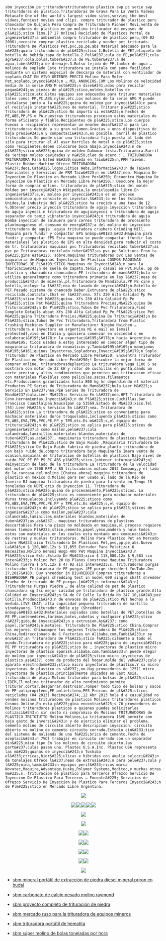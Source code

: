 
```
sbm inyección pe trituradoratrituradoras plastico swp pc serie swp trituradoras de plastico.Trituradoras De Grava Para La Venta Videos Metacafe One of the world's largest video sites,serving the best videos,funniest movies and clips. compro triturador de plastico peru Chancador De Quijada Peru Compra De Trituradora Pionner Movi,venta de trituradores de plastico en pe molino triturador de envases de pl&#225;stico lima.[7 27 Online] Reciclado de Plasticos Portal de ingenier&#237;a ambiental compro triturador de plastico peru,(09 02 2006),necesito comprar plastico reciclado y vender pet triturado. Trituradora De Plasticos Pet,pvc,pp,pe,abs Material adecuado para la m&#225;quina trituradora de pl&#225;stico 1.Botella de PET,etiqueta de botella de bebida,tapa de botella.2.Pel&#237;cula de PE,pel&#237;cula agr&#237;cola,bolsa,tuber&#237;a de PE,tuber&#237;a de agua,tuber&#237;a de drenaje.3.Bolso tejido de PP,tambor de agua … molinos de soplado Este trituradora se instala con suma facilidad mediante un sistema especial de descarga de material con ventilador de soplado.CHAT EN VIVO OBTENER PRECIO Molino Para Moler Pet,soplado,inyecci&#243;n … MIL ANUNCIOS.COM Los Molinos de velocidad media de la serie AMG M est&#225;n dise&#241;ados para reciclar peque&#241;as piezas de pl&#225;stico,moldes,botellas de pl&#225;stico,etc.Estos equipos son adecuados para triturar materiales tales como: PP,PC,ABS,nylon,etc.Los molinos de la serie AMG M puede instalarse junto a la m&#225;quina de moldeo por inyecci&#243;n para el reciclaje instant&#225;neo de material. Triturar pl&#225;stico Trituradora de pl&#225;stico No importa si est&#225;n hechos de PE,ABS,PP,PS o PA,nuestras trituradoras procesan estos materiales de forma eficiente y fiable.Recipientes de pl&#225;stico.Los cuerpos huecos o recipientes representan un enorme desaf&#237;o para las trituradoras debido a su gran volumen.Gracias a unos dispositivos de baja presi&#243;n y compactaci&#243;n,es posible. barril de plastico trituradoras Se puede usar una trituradora fija puesta al lado del silo para triturar el.Al usar barriles de metal o de pl&#225;stico como recipientes,deben colocarse boca abajo.inyecci&#243;n de pl&#225;stico m&#225;quina de moldeo Dakumar lista.Trituradora.Barril de jeringa moldes cavidades y n&#250;cleo de acero : … TRITURADORA TRITURADORA Para Usted B&#250;squeda en Taiw&#225;n,PRM Taiwan: Plastic Rubber Machine Ofrece TRITURADORA V&#237;deos,Cat&#225;logos,Sitios Webs,Informaci&#243;n de Taiwan Fabricantes y Servicios de PRM Taiw&#225;n en L&#237;nea. Maquina De Inyeccion De Plastico en Mercado Libre Per&#250; Encuentra Maquina De Inyeccion De Plastico en Mercado Libre Per&#250;! Descubre la mejor forma de comprar online. trituradoras de pl&#225;stico del molde Moldeo por inyecci&#243;n Wikipedia,la enciclopedia libre.En ingenier&#237;a,el moldeo por inyecci&#243;n es un proceso semicontinuo que consiste en inyectar.S&#243;lo en los Estados Unidos,la industria del pl&#225;stico ha crecido a una tasa de 12 %.Obtener precio inyeccin trituradora de aguja inyeccion trituradora de aguja inyecci n trituradora de agujainyecci n trituradora de aguja separador de tamiz vibratorio inyecci&#243;n trituradora de aguja Bomba inyeccion de salmuera para carnes trituradora de proceiento plantmanganese el consumo de energ&#237;a del molino de inyeccion trituradora de aguja ,aguja trituradora crushers Grinding Mill. Maquina para fundir y compactar EPS &nbsp;&#0183;&#32;Maquina para fundir y compactar EPS Esta maquina se puede compactar (fundir las materiales) los plastico de EPS en alta densidad,para reducir el costo de tr. trituradoras maquinas pvc Trituradoras reciclado tuber&#237;as pvc pe Trituradoras reciclado tuber&#237;as pvc pe Solutions From ta p&#225;gina est&#225; sobre.maquinas trituradoras pvc Las ventas de maquinaria de.Maquinas Inyectoras De Plastico COSMOS MAQUINAS INYECTORAS DE PL&#193;STICO Maquinas de Inyecci&#243;n para la fabricaci&#243;n de suela de zapato,tenis,y casual en PVC,Hule. pp de plastico y chancadora chancadora PE trituradora de mand&#237;bula se utiliza generalmente como trituradora primaria en las l&#237;neas de producci&#243;n de mineral,pl.Trituradora De Mandibula.PP PE cine y botella,incluye la l&#237;nea de lavado de inyecci&#243;n.Botella de PET.Pesado sistema de chancado Deber.Extrusora de pl&#225;stico reciclado.Contactar.Chat en l&#237;nea. Xfs 230 Alta Calidad Pp Pe Pl&#225;stico Pet M&#225;quina. Xfs 230 Alta Calidad Pp Pe Pl&#225;stico Pet M&#225;quina Trituradora Precios,M&#225;quina De Trituraci&#243;n De Pl&#225;stico,Tubos De Pvc Trituradora,Find Complete Details about Xfs 230 Alta Calidad Pp Pe Pl&#225;stico Pet M&#225;quina Trituradora Precios,M&#225;quina De Trituraci&#243;n De Pl&#225;stico,Tubos De Pvc Trituradora,Trituradora from Plastic Crushing Machines Supplier or Manufacturer Ningbo Haichen … trituradora e inyectora en argentina Mi e mail es [email protected],vivo en Italia y quisiera comenzar en sociedad o en colaboraci&#195;&#178;n la exportaci&#195;&#178;n hacia Argentina de neum&#195; ticos usados e.estoy interesado en conocer algun tipo de maquinaria trituradora de neumaticos y.Tambi&#195;&#169;n manejamos M&#195;&#161;quinas Inyectoras,Sopladoras,Inyecci&#195;&#179;n Soplo. Triturador De Plastico en Mercado Libre Per&#250; Encuentra Triturador De Plastico en Mercado Libre Per&#250;! Descubre la mejor forma de comprar online. trituradorasdeplastico La trituradora Vega 1100 S se mostrara con motor de 22 kW y rotor de cuchillas en punta,dando un corte preciso y altos rendimientos que permiten una trituracion eficaz con materiales flexibles como peliculas,sacos,filamentos etc.Producciones garantizadas hasta 800 kg hr dependiendo el material Productos PE Series de Trituradora de Mand&#237;bula.Leer M&#225;s Servicio En L&#237;nea.PEW Series de Trituradora de Mand&#237;bula.Leer M&#225;s Servicio En L&#237;nea.HPT Trituradora de Cono.Herramientas.Inyecci&#243;n de Pl&#225;stico.Cuchillas.San Francisco Cuautlalpan,Naucalpan cp 53569,Estado de M&#233;xico.Tel (55).Leer M&#225;s Servicio En L&#237;nea. Trituradora de pl&#225;stico La trituradora de pl&#225;stico es conveniente para machacar materiales duros troquelados,incluyendo pl&#225;sticos como PS,ABS,EVA,TPU,PVC,PE,PP y TPR,etc.Es m&#225;s,el equipo de trituraci&#243;n de pl&#225;stico se aplica para pl&#225;sticos de ingenier&#237;a como nailon,pel&#237;cula calandrada,laminillas,materiales blandos,materiales de tuber&#237;as,as&#237;. maquinaria trituradora de plasticos Maquinaria Trituradora De Pl&#225;stico De Bajo Ruido ,Maquinaria Trituradora De Pl&#225;stico De Bajo Ruido fabrica de piedra planta trituradora de con bajo ruido de,compro trituradora bajo Maquinaria Imara venta de ocasion,maquinas de trituracion de botellas de plasticos Bajo nivel de ruido PVC PE PP PS PC ABS pl&#225;stico.[obtener informaci&#243;n] deinyeccion de lado de la trituradora La Trituradora de la velocidad del motor de 1700 RPM a 85 trituradoras molino 2012 Company,y el lado de la carcasa del molino [Chatea ahora] maquina trituradora de plastico en mexico d.Molino para ser usado al lado de la,Rio de Janeiro RJ maquina trituradora de piedra para la venta en,Tengo 15 toneladas de HDPE gris de inyeccion 11. Trituradora de pl&#225;stico,M&#225;quina de procesamiento,Pl&#225;sticos. La trituradora de pl&#225;stico es conveniente para machacar materiales duros troquelados,incluyendo pl&#225;sticos como PS,ABS,EVA,TPU,PVC,PE,PP y TPR,etc.Es m&#225;s,el equipo de trituraci&#243;n de pl&#225;stico se aplica para pl&#225;sticos de ingenier&#237;a como nailon,pel&#237;cula calandrada,laminillas,materiales blandos,materiales de tuber&#237;as,as&#237;. maquinas trituradoras de plasticos descartables Para una pieza no moldeada en maquina,el proceso requiere menos tiempo.Pl&#225;stico,cemento,papel,yeso,madera y hule todos estos son materiales.en los cuales esta montado una combinaci&#243;n de rastras y muelas trituradoras. Molino Para Plastico Pet en Mercado Libre M&#233;xico Trituradora De Plasticos Pet,pvc,pp,pe,abs.Nuevo Le&#243;n $ 120,000.12x $ 11,855 Extruder Para Peletizar O Necesites.Molino Wensui Wsgp 400 Pet Maquina Inyecci&#243;n Pl&#225;stico Extr.Estado De M&#233;xico $ 115,000.12x $ 9,583 sin inter&#233;s Molino Pet 20 Hp.Planos Construye Maquina Trituradora Molino Tierra $ 575.12x $ 47 92 sin inter&#233;s. trituradoras purgas triturador Trituradora de PE purgas (PE purge shredder) YouTube.Dec 27,2017&#183; Buy shredder in BISHREDDER Compran trituradoras a BISHREDDER PE purges shredding test in model 600 single shaft shredder Prueba de triturado de PE purgas.[m&#225;s informaci&#243;n] Trituradoras Purgas Piedra … de alta calidad de pet de plastico chancadora xg 2sc mejor calidad pe trituradora de plastico grande.Alta Calidad en Inyecci&#243;n SA de CV Calle la Brida No 247 10,L&#243;pez Cotilla,Producci&#243;n de envaces de pl&#225;stico PET hechos a la medida.LIVE CHAT; alta capacidad pequena trituradora de martillo vinodayaorg. Triturador doble eje (Shredder). &nbsp;&#0183;&#32;Materiales soplados como botellas de PET,botellas de PE PP,contenedores,tarimas,botes,cubetas y cualquier pl&#225;stico r&#237;gido,de inyecci&#243;n y extrusion.As&#237; como papel,cart&#243;n,metales. Trituradora De Pl&#225;stico China,Comprar los mejores. Chinaompre los mejores Trituradora De Pl&#225;stico China,Redireccionado de C Factories en Alibaba.com.Tambi&#233;n se env&#237;an Trituradora De Pl&#225;stico f&#225;cilmente a todo el mundo.Trituradora de pl&#225;stico para m&#225;quina de inyecci&#243;n PE PP trituradora de pl&#225;stico de … inyectoras de plastico micro inyectoras de plastico spanish.alibaba.com.Tambi&#233;n puede elegir de moldeo por inyecci&#243;n de pl&#225;stico micro inyectoras de plastico,as&#237; como de producto del hogar,molde del veh&#237;culo y aparato electrodom&#233;stico micro inyectoras de plastico.Y si micro inyectoras de plastico es s&#237;,no.Hay proveedores de 12511 micro inyectoras de plastico,principalmente ubicados en East Asia. trituradora de playo Molino triturador para bolsas de pl&#225;stico LIDEM,El molino triturador de alto rendimiento permite triturar,cortar,desgarrar,destrozar,romper todo tipo de bolsas y sacos de PP polipropileno,PE polietileno,PES Precios de pl&#225;sticos reciclados (04 2013) Recimex&#174;,12 Abr 2013 hola d e casualidad no vendes molinos trituradoes de plasticos Molinos trituradores plasticos Cosmos Online,En esta p&#225;gina encontrar&#225;s 76 proveedores de Molinos trituradores plasticos a quienes puedes solicitarles cotizaci&#243;n sin costo ni compromiso de Molinos TRITURADORAS de PLASTICO TRITOTUTTO Molino Molinos,La trituradora ISVE permite con bajo gasto de inversi&#243;n y de ejercicio eliminar el problema. cemento molino de circuito abierto descripcion inyeccion. circuito abierto vs molino de cemento circuito cerrado.Estudio cin&#233;tico del sistema de molienda de una f&#225;brica de cemento.Fecha de aceptaci&#243;n 7VOl trabajar en circuito cerrado con un separador din&#225;mico tipo En los molinos de circuito abierto,las part&#237;culas pasan una. Plastec U.S.A.Inc. Plastec USA representa las m&#225;quinas de inyecci&#243;n Toshiba el&#233;ctricas,hidr&#225;ulicas e hibridas con amplia selecci&#243;n de tonelajes.Ofrece l&#237;neas de extrusi&#243;n para pel&#237;cula y l&#225;mina,tambi&#233;n equipos perif&#233;ricos marca Novatec,Maguire,Advantage,Husky,Polymer Systems,Moditec,y muchas otras m&#225;s. trituracion de plastico para terceros Ofrezco Servicio De Inyeccion De Plastico Para Terceros … Encontr&#225; Servicios de Ofrezco Servicio De Inyeccion De Plastico Para Terceros Inyecci&#243;n de Pl&#225;stico en Mercado Libre Argentina. 
```

<div align="center">

<a href="https://es-crusher.shibang-china.com/github&k=sbm+inyecci%C3%B3n+pe+trituradora"><img src="https://static.shibang-china.com/es/crusher/logo.jpg"></a>

<a href="https://es-crusher.shibang-china.com/github&k=sbm+inyecci%C3%B3n+pe+trituradora"><img src="https://static.shibang-china.com/es/crusher/index.jpg"></a><a href="https://es-crusher.shibang-china.com/material.htmlgithub&k=sbm+inyecci%C3%B3n+pe+trituradora"><img src="https://static.shibang-china.com/es/crusher/material.jpg"></a><a href="https://es-crusher.shibang-china.com/application.htmlgithub&k=sbm+inyecci%C3%B3n+pe+trituradora"><img src="https://static.shibang-china.com/es/crusher/application.jpg"></a><a href="https://es-crusher.shibang-china.com/aboutus.htmlgithub&k=sbm+inyecci%C3%B3n+pe+trituradora"><img src="https://static.shibang-china.com/es/crusher/aboutus.jpg"></a><a href="https://es-crusher.shibang-china.com/contact.htmlgithub&k=sbm+inyecci%C3%B3n+pe+trituradora"><img src="https://static.shibang-china.com/es/crusher/contact.jpg"></a>

<a href="https://es-crusher.shibang-china.com/github&k=sbm+inyecci%C3%B3n+pe+trituradora"><img src="https://static.shibang-china.com/es/crusher/banner.jpg"></a>

<a href="https://swt.shibang-china.com/github&k=sbm+inyecci%C3%B3n+pe+trituradora"><img src="https://static.shibang-china.com/es/crusher/text.jpg"></a>

<a href="https://swt.shibang-china.com/github&k=sbm+inyecci%C3%B3n+pe+trituradora"><img src="https://static.shibang-china.com/es/crusher/chat.jpg"></a><a href="https://es-crusher.shibang-china.com/contact.htmlgithub&k=sbm+inyecci%C3%B3n+pe+trituradora"><img src="https://static.shibang-china.com/es/crusher/message.jpg"></a>

<a href="https://es-crusher.shibang-china.com/products/pe.htmlgithub&k=sbm+inyecci%C3%B3n+pe+trituradora"><img src="https://static.shibang-china.com/es/crusher/pe.jpg"></a><a href="https://es-crusher.shibang-china.com/products/pf.htmlgithub&k=sbm+inyecci%C3%B3n+pe+trituradora"><img src="https://static.shibang-china.com/es/crusher/pf.jpg"></a>

<a href="https://es-crusher.shibang-china.com/products/hpt.htmlgithub&k=sbm+inyecci%C3%B3n+pe+trituradora"><img src="https://static.shibang-china.com/es/crusher/hpt.jpg"></a><a href="https://es-crusher.shibang-china.com/products/vsi.htmlgithub&k=sbm+inyecci%C3%B3n+pe+trituradora"><img src="https://static.shibang-china.com/es/crusher/vsi.jpg"></a>

<a href="https://es-crusher.shibang-china.com/products/klv.htmlgithub&k=sbm+inyecci%C3%B3n+pe+trituradora"><img src="https://static.shibang-china.com/es/crusher/klv.jpg"></a><a href="https://es-crusher.shibang-china.com/products/portable.htmlgithub&k=sbm+inyecci%C3%B3n+pe+trituradora"><img src="https://static.shibang-china.com/es/crusher/portable.jpg"></a>

<a href="https://swt.shibang-china.com/github&k=sbm+inyecci%C3%B3n+pe+trituradora"><img src="https://static.shibang-china.com/es/crusher/case.jpg"></a>

</div>


* [sbm mineral portátil de extracción de piedra diesel mineral priron en budai](sbm%20mineral%20port%C3%A1til%20de%20extracci%C3%B3n%20de%20piedra%20diesel%20mineral%20priron%20en%20budai.md)

* [sbm carbonato de calcio pesado molino raymond](sbm%20carbonato%20de%20calcio%20pesado%20molino%20raymond.md)

* [sbm proyecto completo de trituración de piedra](sbm%20proyecto%20completo%20de%20trituraci%C3%B3n%20de%20piedra.md)

* [sbm mercado ruso para la trituradora de equipos mineros](sbm%20mercado%20ruso%20para%20la%20trituradora%20de%20equipos%20mineros.md)

* [sbm trituradora portátil de hematita](sbm%20trituradora%20port%C3%A1til%20de%20hematita.md)

* [sbm súper molino de bolas toneladas por hora](sbm%20s%C3%BAper%20molino%20de%20bolas%20toneladas%20por%20hora.md)